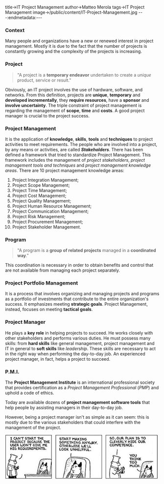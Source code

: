 title->IT Project Management
author->Matteo Merola
tags->IT Project Management
image->/public/content/IT-Project-Management.jpg
---:endmetadata:---

### Context

Many people and organizations have a new or renewed interest in project management. Mostly it is due to the fact that the number of projects is constantly growing and the complexity of the projects is increasing.

### Project

> "A project is a __temporary endeavor__ undertaken to create a _unique_ product, service or result."

Obviously, an IT project involves the use of hardware, software, and networks. From this definition, projects are **unique**, **temporary** and **developed incrementally**, they **require resources**, have a **sponsor** and **involve uncertainty**.
The triple constraint of project management is regarding the management of **scope**, **time** and **costs**.
A good project manager is crucial to the project success.

### Project Management

It is the application of **knowledge**, **skills**, **tools** and **techniques** to project activities to meet requirements. The people who are involved into a project, by any means or activities, are called _**Stakeholders**_.
There has been defined a framework that tried to standardize Project Management. This framework includes the management of _project stakeholders_, _project management tools and techniques_ and _project management knowledge areas_.
There are 10 project management knowledge areas:

1. Project Integration Management;
2. Project Scope Management;
3. Project Time Management;
4. Project Cost Management;
5. Project Quality Management;
6. Project Human Resource Management;
7. Project Communication Management;
8. Project Risk Management;
9. Project Procurement Management;
10. Project Stakeholder Management.

### Program

> "A program is a **group of related projects** managed in a **coordinated way**."

This coordination is necessary in order to obtain benefits and control that are not available from managing each project separately.

### Project Portfolio Management

It is a process that involves organizing and managing projects and programs as a portfolio of investments that contribute to the entire organization's success. It emphasizes meeting **strategic goals**. Project Management, instead, focuses on meeting **tactical goals**.

### Project Manager

He plays a **key role** in helping projects to succeed. He works closely with other stakeholders and performs various duties. He must possess many skills: from **hard skills** like general management, project management and IT in general to **soft skills** like _leadership_. These skills are necessary to act in the right way when performing the day-to-day job. An experienced project manager, in fact, helps a project to succeed.

### P.M.I.

The **Project Management Institute** is an international professional society that provides certification as a _Project Management Professional_ (_PMP_) and uphold a code of ethics.

Today are available dozens of **project management software tools** that help people by assisting managers in their day-to-day job.

However, being a project manager isn't as simple as it can seem: this is mostly due to the various stakeholders that could interfere with the management of the project.

![A comic on project management](/public/content/it-project-management-comic.jpg)
